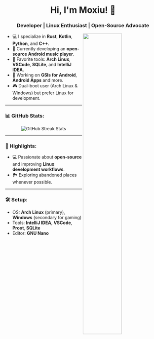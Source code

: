 <!-- Dynamic GitHub Profile README -->

<h1 align="center">Hi, I'm Moxiu! 👋</h1>
<h3 align="center">Developer | Linux Enthusiast | Open-Source Advocate</h3>

<picture>
    <source media="(prefers-color-scheme: dark)" srcset="https://github-readme-stats.vercel.app/api?username=moxiu-32&theme=tokyonight&show_icons=true">
    <img align="right" width="50%" src="https://github-readme-stats.vercel.app/api?username=moxiu-32&theme=tokyonight&show_icons=true">
</picture>

-   💻 I specialize in **Rust**, **Kotlin**, **Python**, and **C++**.
-   📱 Currently developing an **open-source Android music player**.
-   🔧 Favorite tools: **Arch Linux**, **VSCode**, **SQLite**, and **IntelliJ IDEA**.
-   🌱 Working on **GSIs for Android**, **Android Apps** and more.
-   🎮 Dual-boot user (Arch Linux & Windows) but prefer Linux for development.


---

### 📊 GitHub Stats:
<p align="center">
  <img src="https://github-readme-streak-stats.herokuapp.com/?user=moxiu-32&theme=dark&hide_border=true" alt="GitHub Streak Stats"/>
</p>

---

### 🌟 Highlights:
- 💻 Passionate about **open-source** and improving **Linux development workflows**.
- 🏞️ Exploring abandoned places whenever possible.

---
### 🛠️ Setup:
- OS: **Arch Linux** (primary), **Windows** (secondary for gaming)
- Tools: **IntelliJ IDEA**, **VSCode**, **Proot**, **SQLite**
- Editor: **GNU Nano**

